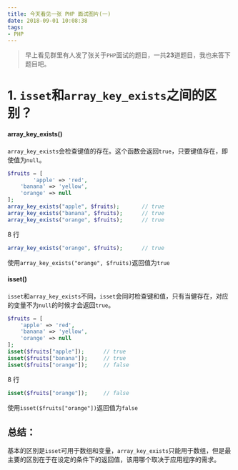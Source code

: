 ```yaml
---
title: 今天看见一张 PHP 面试图片(一)
date: 2018-09-01 10:08:38
tags:
- PHP
---
```


> 早上看见群里有人发了张关于`PHP`面试的题目，一共**23**道题目，我也来答下题目吧。

# 1. `isset`和`array_key_exists`之间的区别？

#### array_key_exists()

`array_key_exists`会检查键值的存在。这个函数会返回`true`，只要键值存在，即使值为`null`。
``` PHP
$fruits = [
        'apple' => 'red',
    'banana' => 'yellow',
    'orange' => null
];
array_key_exists("apple", $fruits);       // true 
array_key_exists("banana", $fruits);      // true 
array_key_exists("orange", $fruits);      // true
```
8 行
``` PHP
array_key_exists("orange", $fruits);      // true
```
使用`array_key_exists("orange", $fruits)`返回值为`true`

#### isset()

`isset`和`array_key_exists`不同，`isset`会同时检查键和值，只有当健存在，对应的变量不为`null`的时候才会返回`true`。
``` PHP
$fruits = [
    'apple' => 'red',
    'banana' => 'yellow',
    'orange' => null
];
isset($fruits["apple"]);      // true 
isset($fruits["banana"]);     // true 
isset($fruits["orange"]);     // false
```

8 行
``` PHP
isset($fruits["orange"]);     // false
```
使用`isset($fruits["orange"])`返回值为`false`

## 总结：
基本的区别是`isset`可用于数组和变量，`array_key_exists`只能用于数组，但是最主要的区别在于在设定的条件下的返回值，该用哪个取决于应用程序的需求。


